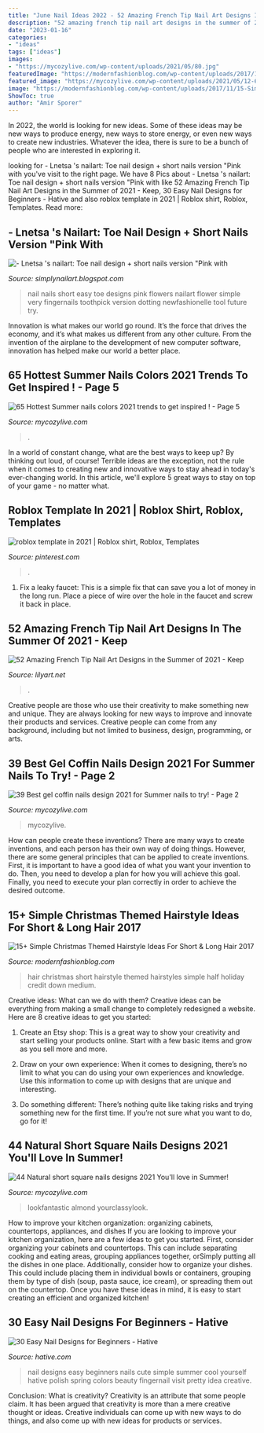 ```yaml
---
title: "June Nail Ideas 2022 - 52 Amazing French Tip Nail Art Designs In The Summer Of 2021"
description: "52 amazing french tip nail art designs in the summer of 2021"
date: "2023-01-16"
categories:
- "ideas"
tags: ["ideas"]
images:
- "https://mycozylive.com/wp-content/uploads/2021/05/80.jpg"
featuredImage: "https://modernfashionblog.com/wp-content/uploads/2017/11/15-Simple-Christmas-Themed-Hairstyle-Ideas-For-Short-Long-Hair-2017-17.gif"
featured_image: "https://mycozylive.com/wp-content/uploads/2021/05/12-683x1024.jpg"
image: "https://modernfashionblog.com/wp-content/uploads/2017/11/15-Simple-Christmas-Themed-Hairstyle-Ideas-For-Short-Long-Hair-2017-17.gif"
ShowToc: true
author: "Amir Sporer"
---
```



In 2022, the world is looking for new ideas. Some of these ideas may be new ways to produce energy, new ways to store energy, or even new ways to create new industries. Whatever the idea, there is sure to be a bunch of people who are interested in exploring it.

	

		
looking for - Lnetsa &#039;s nailart: Toe nail design + short nails version &quot;Pink with you've visit to the right page. We have 8 Pics about - Lnetsa &#039;s nailart: Toe nail design + short nails version &quot;Pink with like 52 Amazing French Tip Nail Art Designs in the Summer of 2021 - Keep, 30 Easy Nail Designs for Beginners - Hative and also roblox template in 2021 | Roblox shirt, Roblox, Templates. Read more:
		
    
## - Lnetsa &#039;s Nailart: Toe Nail Design + Short Nails Version &quot;Pink With

<img loading=lazy src="http://2.bp.blogspot.com/--2Osia0BGqM/UVsjCujKJBI/AAAAAAAAAjM/A54albdxWPE/s1600/DSC_0266.jpg" onerror="this.onerror=null;this.src='https://tse4.mm.bing.net/th?id=OIP.dpTwoaoUjlCK3knZxz5npAHaEK&amp;pid=15.1';" alt="- Lnetsa &#039;s nailart: Toe nail design + short nails version &quot;Pink with">

_Source: simplynailart.blogspot.com_

>nail nails short easy toe designs pink flowers nailart flower simple very fingernails toothpick version dotting newfashionelle tool future try. 

	

Innovation is what makes our world go round. It’s the force that drives the economy, and it’s what makes us different from any other culture. From the invention of the airplane to the development of new computer software, innovation has helped make our world a better place.

    
## 65 Hottest Summer Nails Colors 2021 Trends To Get Inspired ! - Page 5

<img loading=lazy src="https://mycozylive.com/wp-content/uploads/2021/05/80.jpg" onerror="this.onerror=null;this.src='https://tse3.mm.bing.net/th?id=OIP.Rh5LZ2WPW7fXBkjGfqWRwQHaLH&amp;pid=15.1';" alt="65 Hottest Summer nails colors 2021 trends to get inspired ! - Page 5">

_Source: mycozylive.com_

>. 

	

In a world of constant change, what are the best ways to keep up? By thinking out loud, of course! Terrible ideas are the exception, not the rule when it comes to creating new and innovative ways to stay ahead in today's ever-changing world. In this article, we'll explore 5 great ways to stay on top of your game - no matter what.

    
## Roblox Template In 2021 | Roblox Shirt, Roblox, Templates

<img loading=lazy src="https://i.pinimg.com/736x/5e/39/b3/5e39b34181a18878a51c5aeaad6863cd.jpg" onerror="this.onerror=null;this.src='https://tse3.mm.bing.net/th?id=OIP.gsr30A3jLMzxaiMqMLMl5wHaHE&amp;pid=15.1';" alt="roblox template in 2021 | Roblox shirt, Roblox, Templates">

_Source: pinterest.com_

>. 

	

1. Fix a leaky faucet: This is a simple fix that can save you a lot of money in the long run. Place a piece of wire over the hole in the faucet and screw it back in place.

    
## 52 Amazing French Tip Nail Art Designs In The Summer Of 2021 - Keep

<img loading=lazy src="https://lilyart.net/wp-content/uploads/2021/03/8-10.jpg" onerror="this.onerror=null;this.src='https://tse4.mm.bing.net/th?id=OIP.Ri_GxUVS1tmF4C8Iz7cwqQHaLE&amp;pid=15.1';" alt="52 Amazing French Tip Nail Art Designs in the Summer of 2021 - Keep">

_Source: lilyart.net_

>. 

	

Creative people are those who use their creativity to make something new and unique. They are always looking for new ways to improve and innovate their products and services. Creative people can come from any background, including but not limited to business, design, programming, or arts.

    
## 39 Best Gel Coffin Nails Design 2021 For Summer Nails To Try! - Page 2

<img loading=lazy src="https://mycozylive.com/wp-content/uploads/2021/05/12-683x1024.jpg" onerror="this.onerror=null;this.src='https://tse2.mm.bing.net/th?id=OIP.ItGxfGDD83BPGBVmewMk0wHaLG&amp;pid=15.1';" alt="39 Best gel coffin nails design 2021 for Summer nails to try! - Page 2">

_Source: mycozylive.com_

>mycozylive. 

	

How can people create these inventions?
There are many ways to create inventions, and each person has their own way of doing things. However, there are some general principles that can be applied to create inventions. First, it is important to have a good idea of what you want your invention to do. Then, you need to develop a plan for how you will achieve this goal. Finally, you need to execute your plan correctly in order to achieve the desired outcome.

    
## 15+ Simple Christmas Themed Hairstyle Ideas For Short &amp; Long Hair 2017

<img loading=lazy src="https://modernfashionblog.com/wp-content/uploads/2017/11/15-Simple-Christmas-Themed-Hairstyle-Ideas-For-Short-Long-Hair-2017-17.gif" onerror="this.onerror=null;this.src='https://tse1.mm.bing.net/th?id=OIP.eWl2YoQ-P82rH2XcySZ97QHaLG&amp;pid=15.1';" alt="15+ Simple Christmas Themed Hairstyle Ideas For Short &amp; Long Hair 2017">

_Source: modernfashionblog.com_

>hair christmas short hairstyle themed hairstyles simple half holiday credit down medium. 

	

Creative ideas: What can we do with them?
Creative ideas can be everything from making a small change to completely redesigned a website. Here are 8 creative ideas to get you started:
1. Create an Etsy shop: This is a great way to show your creativity and start selling your products online. Start with a few basic items and grow as you sell more and more.

2. Draw on your own experience: When it comes to designing, there’s no limit to what you can do using your own experiences and knowledge. Use this information to come up with designs that are unique and interesting.

3. Do something different: There’s nothing quite like taking risks and trying something new for the first time. If you’re not sure what you want to do, go for it!

    
## 44 Natural Short Square Nails Designs 2021 You&#039;ll Love In Summer!

<img loading=lazy src="https://mycozylive.com/wp-content/uploads/2021/04/31-8.jpg" onerror="this.onerror=null;this.src='https://tse3.mm.bing.net/th?id=OIP.ELLcvNNz3AQ5sj9rNi4FVwHaLH&amp;pid=15.1';" alt="44 Natural short square nails designs 2021 You&#039;ll love in Summer!">

_Source: mycozylive.com_

>lookfantastic almond yourclassylook. 

	

How to improve your kitchen organization: organizing cabinets, countertops, appliances, and dishes
If you are looking to improve your kitchen organization, here are a few ideas to get you started. First, consider organizing your cabinets and countertops. This can include separating cooking and eating areas, grouping appliances together, orSimply putting all the dishes in one place. Additionally, consider how to organize your dishes. This could include placing them in individual bowls or containers, grouping them by type of dish (soup, pasta sauce, ice cream), or spreading them out on the countertop. Once you have these ideas in mind, it is easy to start creating an efficient and organized kitchen!

    
## 30 Easy Nail Designs For Beginners - Hative

<img loading=lazy src="https://hative.com/wp-content/uploads/2014/11/easy-nail-designs/10-easy-nail-designs-for-beginners.jpg" onerror="this.onerror=null;this.src='https://tse3.mm.bing.net/th?id=OIP.ecU7DHnwjSRTy89qLPMjcwHaKe&amp;pid=15.1';" alt="30 Easy Nail Designs for Beginners - Hative">

_Source: hative.com_

>nail designs easy beginners nails cute simple summer cool yourself hative polish spring colors beauty fingernail visit pretty idea creative. 

	

Conclusion: What is creativity?
Creativity is an attribute that some people claim. It has been argued that creativity is more than a mere creative thought or ideas. Creative individuals can come up with new ways to do things, and also come up with new ideas for products or services.

